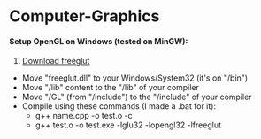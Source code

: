 # Computer-Graphics
#### Setup OpenGL on Windows (tested on MinGW):
  1. [Download freeglut](https://www.transmissionzero.co.uk/software/freeglut-devel/)
  * Move "freeglut.dll" to your Windows/System32 (it's on "/bin")
  * Move "/lib" content to the "/lib" of your compiler
  * Move "/GL" (from "/include") to the "/include" of your compiler
  * Compile using these commands (I made a .bat for it):
    * g++ name.cpp -o test.o -c
    * g++ test.o -o test.exe -lglu32 -lopengl32 -lfreeglut
